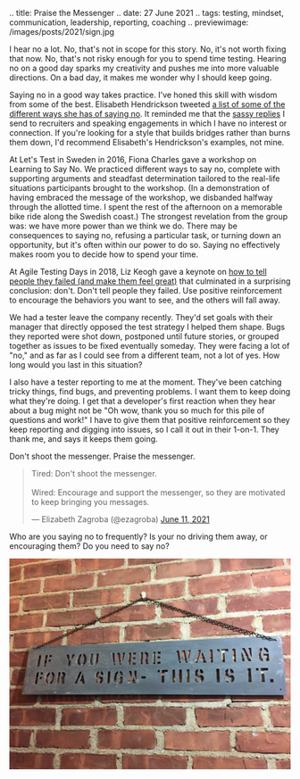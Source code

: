 .. title: Praise the Messenger
.. date: 27 June 2021
.. tags: testing, mindset, communication, leadership, reporting, coaching
.. previewimage: /images/posts/2021/sign.jpg


I hear no a lot. No, that's not in scope for this story. No, it's not worth fixing that now. No, that's not risky enough for you to spend time testing. Hearing no on a good day sparks my creativity and pushes me into more valuable directions. On a bad day, it makes me wonder why I should keep going. 

Saying no in a good way takes practice. I've honed this skill with wisdom from some of the best. Elisabeth Hendrickson tweeted [a list of some of the different ways she has of saying no](https://twitter.com/testobsessed/status/1361844997276930049). It reminded me that the [sassy replies](https://twitter.com/ezagroba/status/1376971216653856770) I send to recruiters and speaking engagements in which I have no interest or connection. If you're looking for a style that builds bridges rather than burns them down, I'd recommend Elisabeth's Hendrickson's examples, not mine. 

At Let's Test in Sweden in 2016, Fiona Charles gave a workshop on Learning to Say No. We practiced different ways to say no, complete with supporting arguments and steadfast determination tailored to the real-life situations participants brought to the workshop. (In a demonstration of having embraced the message of the workshop, we disbanded halfway through the allotted time. I spent the rest of the afternoon on a memorable bike ride along the Swedish coast.) The strongest revelation from the group was: we have more power than we think we do. There may be consequences to saying no, refusing a particular task, or turning down an opportunity, but it's often within our power to do so. Saying no effectively makes room you to decide how to spend your time.

At Agile Testing Days in 2018, Liz Keogh gave a keynote on [how to tell people they failed (and make them feel great)](https://www.youtube.com/watch?v=KvKFlMfEqxM) that culminated in a surprising conclusion: don't. Don't tell people they failed. Use positive reinforcement to encourage the behaviors you want to see, and the others will fall away. 

We had a tester leave the company recently. They'd set goals with their manager that directly opposed the test strategy I helped them shape. Bugs they reported were shot down, postponed until future stories, or grouped together as issues to be fixed eventually someday. They were facing a lot of "no," and as far as I could see from a different team, not a lot of yes. How long would you last in this situation?

I also have a tester reporting to me at the moment. They've been catching tricky things, find bugs, and preventing problems. I want them to keep doing what they're doing. I get that a developer's first reaction when they hear about a bug might not be "Oh wow, thank you so much for this pile of questions and work!" I have to give them that positive reinforcement so they keep reporting and digging into issues, so I call it out in their 1-on-1. They thank me, and says it keeps them going. 

Don't shoot the messenger. Praise the messenger. 

<blockquote class="twitter-tweet"><p lang="en" dir="ltr">Tired: Don&#39;t shoot the messenger.<br><br>Wired: Encourage and support the messenger, so they are motivated to keep bringing you messages.</p>&mdash; Elizabeth Zagroba (@ezagroba) <a href="https://twitter.com/ezagroba/status/1403356865694683137?ref_src=twsrc%5Etfw">June 11, 2021</a></blockquote> <script async src="https://platform.twitter.com/widgets.js" charset="utf-8"></script>

Who are you saying no to frequently? Is your no driving them away, or encouraging them? Do you need to say no? 

![](/images/posts/2021/sign.jpg "If you were waiting for a sign - this is it.")